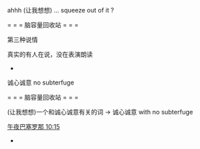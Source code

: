 
ahhh (让我想想) ... squeeze out of it ?

= = = 脑容量回收站 = = =

第三种说情

真实的有人在说，没在表演朗读

-

诚心诚意 no subterfuge

= = = 脑容量回收站 = = =

(让我想想)一个和诚心诚意有关的词 -> 诚心诚意 with no subterfuge

[午夜巴塞罗那 10:15](http://www.bilibili.com/video/av2065903/)

-
